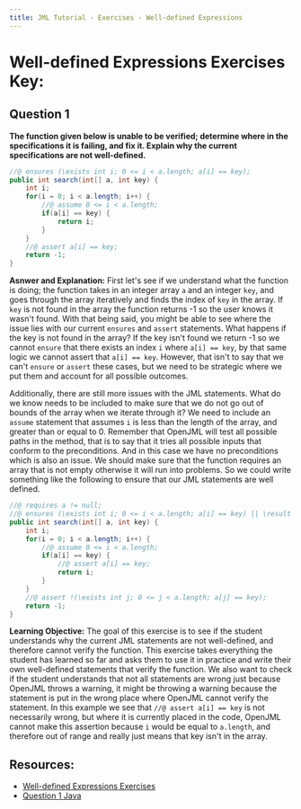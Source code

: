 ```yaml
---
title: JML Tutorial - Exercises - Well-defined Expressions
---
```

# Well-defined Expressions Exercises Key:
## **Question 1**
**The function given below is unable to be verified; determine where in the specifications it is failing, and fix it. Explain why the current specifications are not well-defined.**
```Java
//@ ensures (\exists int i; 0 <= i < a.length; a[i] == key);
public int search(int[] a, int key) {
	int i;
  	for(i = 0; i < a.length; i++) {
		//@ assume 0 <= i < a.length;
		if(a[i] == key) { 
			return i;	
		}
	}
	//@ assert a[i] == key;
	return -1;
}
```
**Asnwer and Explanation:**
First let's see if we understand what the function is doing; the function takes in an integer array `a` and an integer `key`, and goes through the array iteratively and finds the index of `key` in the array. If `key` is not found in the array the function returns -1 so the user knows it wasn't found. With that being said, you might be able to see where the issue lies with our current `ensures` and `assert` statements. What happens if the key is not found in the array? If the key isn't found we return -1 so we cannot `ensure` that there exists an index `i` where `a[i] == key`, by that same logic we cannot assert that `a[i] == key`. However, that isn't to say that we can't `ensure` or `assert` these cases, but we need to be strategic where we put them and account for all possible outcomes.
 
Additionally, there are still more issues with the JML statements. What do we know needs to be included to make sure that we do not go out of bounds of the array when we iterate through it? We need to include an `assume` statement that assumes `i` is less than the length of the array, and greater than or equal to 0. Remember that OpenJML will test all possible paths in the method, that is to say that it tries all possible inputs that conform to the preconditions. And in this case we have no preconditions which is also an issue. We should make sure that the function requires an array that is not empty otherwise it will run into problems. So we could write something like the following to ensure that our JML statements are well defined.
```Java
//@ requires a != null;
//@ ensures (\exists int i; 0 <= i < a.length; a[i] == key) || \result == -1;
public int search(int[] a, int key) {
	int i;
	for(i = 0; i < a.length; i++) {
		//@ assume 0 <= i < a.length;
		if(a[i] == key) { 
			//@ assert a[i] == key;
			return i;	
		}
	}
	//@ assert !(\exists int j; 0 <= j < a.length; a[j] == key);
 	return -1;
}
```
**Learning Objective:** 
The goal of this exercise is to see if the student understands why the current JML statements are not well-defined, and therefore cannot verify the function. This exercise takes everything the student has learned so far and asks them to use it in practice and write their own well-defined statements that verify the function. We also want to check if the student understands that not all statements are wrong just because OpenJML throws a warning, it might be throwing a warning because the statement is put in the wrong place where OpenJML cannot verify the statement. In this example we see that `//@ assert a[i] == key` is not necessarily wrong, but where it is currently placed in the code, OpenJML cannot make this assertion because `i` would be equal to `a.length`, and therefore out of range and really just means that key isn't in the array.

## **Resources:**
+ [Well-defined Expressions Exercises](WellDefinedEx.md)
+ [Question 1 Java](WellDefinedExample1.java)

